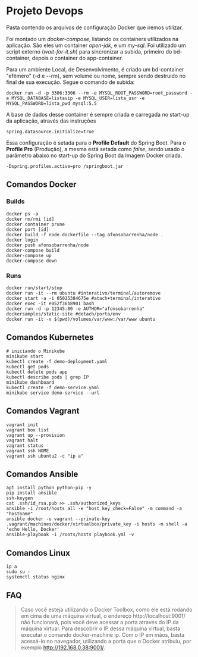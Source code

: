 # Projeto Devops
Pasta contendo os arquivos de configuração Docker que iremos utilizar.

Foi montado um *docker-compose*, listando os containers utilizados na aplicação. São eles um container *open-jdk*, e um *my-sql*. Foi utilizado um script externo (*wait-for-it.sh*) para sincronizar a subida, primeiro do bd-container, depois o container do app-container.

Para um ambiente Local, de Desenvolvimento, é criado um bd-container "efêmero" (-d e --rm), sem volume ou nome, sempre sendo destruido no final de sua execução. Segue o comando de subida:
```
docker run -d -p 3306:3306 --rm -e MYSQL_ROOT_PASSWORD=root_password -e MYSQL_DATABASE=listavip -e MYSQL_USER=lista_usr -e MYSQL_PASSWORD=lista_pwd mysql:5.5
```
A base de dados desse container é sempre criada e carregada no start-up da aplicação, através das instruções 
```
spring.datasource.initialize=true
```
Essa configuração é setada para o **Profile Default** do Spring Boot. Para o **Profile Pro** (Produção), a mesma está setada como *false*, sendo usado o parâmetro abaixo no start-up do Spring Boot da Imagem Docker criada.
```
-Dspring.profiles.active=pro /springboot.jar
```

## Comandos Docker
### Builds
```
docker ps -a
docker rm/rmi [id]
docker container prune
docker port [id]
docker build -f node.dockerfile --tag afonsobarrenha/node .
docker login
docker push afonsobarrenha/node
docker-compose build
docker-compose up
docker-compose down
```

### Runs
```
docker run/start/stop
docker run -it --rm ubuntu #interativo/terminal/autoremove
docker start -a -i 05025384675e #atach+terminal/interativo
docker exec -it e052f36b8901 bash
docker run -d -p 12345:80 -e AUTHOR="afonsobarrenha" dockersamples/static-site #detach/porta/env
docker run -it -v $(pwd)/volumes/var/www:/var/www ubuntu
```

## Comandos Kubernetes
```
# iniciando o Minikube
minikube start
kubectl create -f demo-deployment.yaml
kubectl get pods
kubectl delete pods app
kubectl describe pods | grep IP
minikube dashboard
kubectl create -f demo-service.yaml
minikube service demo-service --url
```

## Comandos Vagrant
```
vagrant init
vagrant box list
vagrant up --provision
vagrant halt
vagrant status
vagrant ssh NOME
vagrant ssh ubuntu2 -c "ip a"
```

## Comandos Ansible
```
apt install python python-pip -y
pip install ansible
ssh-keygen
cat .ssh/id_rsa.pub >> .ssh/authorized_keys
ansible -i /root/hosts all -e "host_key_check=False" -m command -a "hostname"
ansible docker -u vagrant --private-key .vagrant/machines/docker/virtualbox/private_key -i hosts -m shell -a 'echo Hello, Docker'
ansible-playbook -i /roots/hosts playbook.yml -v
```

## Comandos Linux
```
ip a
sudo su -
systemctl status nginx
```

## FAQ
>Caso você esteja utilizando o Docker Toolbox, como ele está rodando em cima de uma máquina virtual, o endereço http://localhost:9001/ não funcionará, pois você deve acessar a porta através do IP da máquina virtual. Para descobrir o IP dessa máquina virtual, basta executar o comando docker-machine ip. Com o IP em mãos, basta acessá-lo no navegador, utilizando a porta que o Docker atribuiu, por exemplo http://192.168.0.38:9001/.
